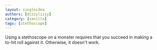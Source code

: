 ```yaml
---
layout: singleidea
authors: [dizzylizzy]
category: [vanilla]
tags: [stethoscope]
---
```

Using a stethoscope on a monster requires that you succeed in making a to-hit roll against it. Otherwise, it doesn't work.
